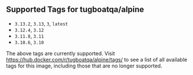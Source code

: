 ## Supported Tags for tugboatqa/alpine

* `3.13.2`, `3.13`, `3`, `latest`
* `3.12.4`, `3.12`
* `3.11.8`, `3.11`
* `3.10.6`, `3.10`

The above tags are currently supported. Visit https://hub.docker.com/r/tugboatqa/alpine/tags/ to see a list of all available tags for this image, including those that are no longer supported.

